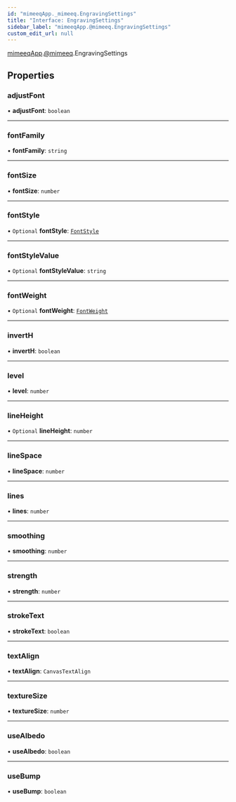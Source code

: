 ```yaml
---
id: "mimeeqApp._mimeeq.EngravingSettings"
title: "Interface: EngravingSettings"
sidebar_label: "mimeeqApp.@mimeeq.EngravingSettings"
custom_edit_url: null
---
```


[mimeeqApp](../modules/mimeeqApp.md).[@mimeeq](../namespaces/mimeeqApp._mimeeq.md).EngravingSettings

## Properties

### adjustFont

• **adjustFont**: `boolean`

___

### fontFamily

• **fontFamily**: `string`

___

### fontSize

• **fontSize**: `number`

___

### fontStyle

• `Optional` **fontStyle**: [`FontStyle`](../enums/mimeeqApp._mimeeq.FontStyle.md)

___

### fontStyleValue

• `Optional` **fontStyleValue**: `string`

___

### fontWeight

• `Optional` **fontWeight**: [`FontWeight`](../namespaces/mimeeqApp._mimeeq.md#fontweight)

___

### invertH

• **invertH**: `boolean`

___

### level

• **level**: `number`

___

### lineHeight

• `Optional` **lineHeight**: `number`

___

### lineSpace

• **lineSpace**: `number`

___

### lines

• **lines**: `number`

___

### smoothing

• **smoothing**: `number`

___

### strength

• **strength**: `number`

___

### strokeText

• **strokeText**: `boolean`

___

### textAlign

• **textAlign**: `CanvasTextAlign`

___

### textureSize

• **textureSize**: `number`

___

### useAlbedo

• **useAlbedo**: `boolean`

___

### useBump

• **useBump**: `boolean`

